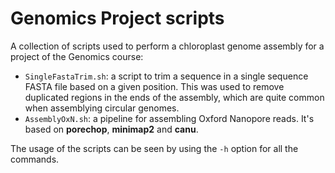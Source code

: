 # Genomics Project scripts
A collection of scripts used to perform a chloroplast genome assembly for a project of the Genomics course:
- `SingleFastaTrim.sh`: a script to trim a sequence in a single sequence FASTA file based on a given position. This was used to remove duplicated regions in the ends of the assembly, which are quite common when assemblying circular genomes.
- `AssemblyOxN.sh`: a pipeline for assembling Oxford Nanopore reads. It's based on **porechop**, **minimap2** and **canu**.

The usage of the scripts can be seen by using the `-h` option for all the commands.
